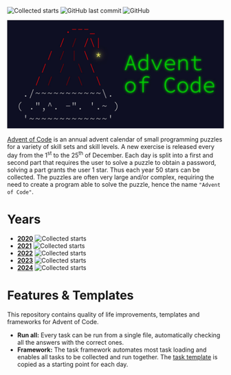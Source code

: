 <!-- Main README -->

![Collected starts](https://img.shields.io/static/v1?style=flat&logo=apachespark&label=stars&message=128&color=yellow&logoColor=yellow)
![GitHub last commit](https://img.shields.io/github/last-commit/yuriisthebest/Advent-of-Code?logo=GitHub)
![GitHub](https://img.shields.io/github/license/yuriisthebest/Advent-of-Code?logo=GitHub)

![Advent of Code](advent_of_code.jpg)

[Advent of Code](https://adventofcode.com/) is an annual advent calendar of small programming puzzles for a variety of skill sets and skill levels.
A new exercise is released every day from the 1<sup>st</sup> to the 25<sup>th</sup> of December.
Each day is split into a first and second part that requires the user to solve a puzzle to obtain a password,
 solving a part grants the user 1 star. Thus each year 50 stars can be collected.
The puzzles are often very large and/or complex,
 requiring the need to create a program able to solve the puzzle, hence the name `"Advent of Code"`.

# Years

- [**2020**](years/AoC2020) ![Collected starts](https://img.shields.io/static/v1?style=flat-square&logo=apachespark&label=stars&message=2/50&color=important&logoColor=yellow)
- [**2021**](years/AoC2021) ![Collected starts](https://img.shields.io/static/v1?style=flat-square&logo=apachespark&label=stars&message=50/50&color=success&logoColor=yellow)
- [**2022**](years/AoC2022) ![Collected starts](https://img.shields.io/static/v1?style=flat-square&logo=apachespark&label=stars&message=44/50&color=yellow&logoColor=yellow)
- [**2023**](years/AoC2023) ![Collected starts](https://img.shields.io/static/v1?style=flat-square&logo=apachespark&label=stars&message=30/50&color=important&logoColor=yellow)
- [**2024**](years/AoC2024) ![Collected starts](https://img.shields.io/static/v1?style=flat-square&logo=apachespark&label=stars&message=2/50&color=important&logoColor=yellow)

# Features & Templates

This repository contains quality of life improvements, templates and frameworks for Advent of Code.

* **Run all:** Every task can be run from a single file, automatically checking all the answers with the correct ones.
* **Framework:** The task framework automates most task loading and enables all tasks to be collected and run together.
 The [task template](templates/task_template.py) is copied as a starting point for each day.
